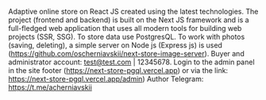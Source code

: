 Adaptive online store on React JS created using the latest technologies.
The project (frontend and backend) is built on the Next JS framework and is a full-fledged web application that uses all modern tools for building web projects (SSR, SSG).
To store data use PostgresQL.
To work with photos (saving, deleting), a simple server on Node js (Express js) is used (https://github.com/oscherniavskii/next-store-image-server).
Buyer and administrator account: test@test.com | 12345678.
Login to the admin panel in the site footer (https://next-store-pgql.vercel.app) or via the link: https://next-store-pgql.vercel.app/admin)
Author Telegram: https://t.me/acherniavskii
